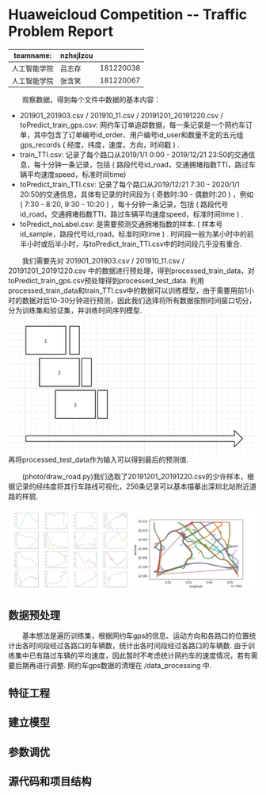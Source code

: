 # Huaweicloud Competition -- Traffic Problem Report
|teamname: |nzhxjlzcu||
|--|--|--|
|人工智能学院|吕志存|181220038|
|人工智能学院|张含笑|181220067|


&emsp;&emsp;观察数据，得到每个文件中数据的基本内容：
- 201901_201903.csv / 201910_11.csv / 20191201_20191220.csv / toPredict_train_gps.csv: 网约车订单追踪数据，每一条记录是一个网约车订单，其中包含了订单编号id_order、用户编号id_user和数量不定的五元组gps_records ( 经度，纬度，速度，方向，时间戳 ) .
- train_TTI.csv: 记录了每个路口从2019/1/1 0:00 - 2019/12/21 23:50的交通信息，每十分钟一条记录，包括 ( 路段代号id_road，交通拥堵指数TTI，路过车辆平均速度speed，标准时间time)
- toPredict_train_TTI.csv: 记录了每个路口从2019/12/21 7:30 - 2020/1/1 20:50的交通信息，具体有记录的时间段为 ( 奇数时:30 - 偶数时:20 ) ，例如 ( 7:30 - 8:20, 9:30 - 10:20 ) ，每十分钟一条记录，包括 ( 路段代号id_road，交通拥堵指数TTI，路过车辆平均速度speed，标准时间time ) .
- toPredict_noLabel.csv: 是需要预测交通拥堵指数的样本. ( 样本号id_sample，路段代号id_road，标准时间time ) . 时间段一般为某小时中的前半小时或后半小时，与toPredict_train_TTI.csv中的时间段几乎没有重合.

&emsp;&emsp;我们需要先对 201901_201903.csv / 201910_11.csv / 20191201_20191220.csv 中的数据进行预处理，得到processed_train_data，对toPredict_train_gps.csv预处理得到processed_test_data. 利用processed_train_data和train_TTI.csv中的数据可以训练模型，由于需要用前1小时的数据对后10-30分钟进行预测，因此我们选择将所有数据按照时间窗口切分，分为训练集和验证集，并训练时间序列模型.![](photo/time_window.png)再将processed_test_data作为输入可以得到最后的预测值. 

&emsp;&emsp;(photo/draw_road.py)我们选取了20191201_20191220.csv的少许样本，根据记录的经纬度将其行车路线可视化，256条记录可以基本描摹出深圳北站附近道路的样貌.

![](photo/road_image.png)

## 数据预处理
&emsp;&emsp;基本想法是遍历训练集，根据网约车gps的信息、运动方向和各路口的位置统计出各时间段经过各路口的车辆数，统计出各时间段经过各路口的车辆数. 由于训练集中已有路过车辆的平均速度，因此暂时不考虑统计网约车的速度情况，若有需要后期再进行调整. 网约车gps数据的清理在 /data_processing 中.

## 特征工程





## 建立模型





## 参数调优



## 源代码和项目结构

